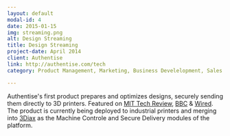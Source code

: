 ```yaml
---
layout: default
modal-id: 4
date: 2015-01-15
img: streaming.png
alt: Design Streaming
title: Design Streaming
project-date: April 2014
client: Authentise
link: http://authentise.com/tech
category: Product Management, Marketing, Business Develelopment, Sales

---
```

Authentise's first product prepares and optimizes designs, securely sending them directly to 3D printers. Featured on [MIT Tech Review](http://www.technologyreview.com/news/518591/copy-protection-for-3-d-printing-aims-to-prevent-a-piracy-plague/), [BBC](http://www.bbc.com/news/technology-25266606) & [Wired](http://www.wired.co.uk/news/archive/2014-11/24/andre-wegner-authentise). <br> The product is currently being deployed to industrial printers and merging into [3Diax](http://3diax.com) as the Machine Controle and Secure Delivery modules of the platform.

<div class="youtube" id="qxqkl1eSVc8"></div>
